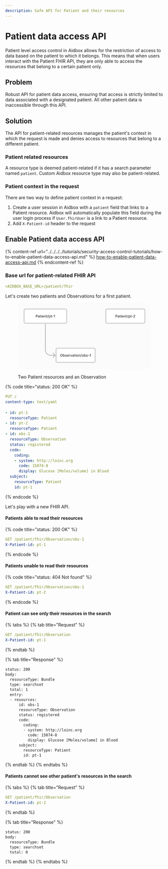 ```yaml
---
description: Safe API for Patient and their resources
---
```


# Patient data access API

Patient level access control in Aidbox allows for the restriction of access to data based on the patient to which it belongs. This means that when users interact with the Patient FHIR API, they are only able to access the resources that belong to a certain patient only.

## Problem

Robust API for patient data access, ensuring that access is strictly limited to data associated with a designated patient. All other patient data is inaccessible through this API.

## Solution

The API for patient-related resources manages the patient's context in which the request is made and denies access to resources that belong to a different patient.

### Patient related resources

A resource type is deemed patient-related if it has a search parameter named `patient`. Custom Aidbox resource type may also be patient-related.

### Patient context in the request

There are two way to define patient context in a request:

1. Create a user session in Aidbox with a `patient` field that links to a Patient resource. Aidbox will automatically populate this field during the user login process if `User.fhirUser` is a link to a Patient resource.
2. Add `X-Patient-id` header to the request

## Enable Patient data access API

{% content-ref url="../../../../tutorials/security-access-control-tutorials/how-to-enable-patient-data-access-api.md" %}
[how-to-enable-patient-data-access-api.md](../../../../tutorials/security-access-control-tutorials/how-to-enable-patient-data-access-api.md)
{% endcontent-ref %}

### Base url for patient-related FHIR API&#x20;

```yaml
<AIDBOX_BASE_URL>/patient/fhir
```

Let's create two patients and Observations for a first patient.

<figure><img src="../../../../../.gitbook/assets/7ea6a0f7-90bc-4a76-ba48-22d228fd2081.png" alt=""><figcaption><p>Two Patient resources and an Observation</p></figcaption></figure>

{% code title="status: 200 OK" %}
```yaml
PUT /
content-type: text/yaml

- id: pt-1
  resourceType: Patient
- id: pt-2
  resourceType: Patient
- id: obs-1
  resourceType: Observation
  status: registered
  code:
    coding:
    - system: http://loinc.org
      code: 15074-8
      display: Glucose [Moles/volume] in Blood
  subject:
    resourceType: Patient
    id: pt-1
```
{% endcode %}

Let's play with a new FHIR API.

#### Patients able to read their resources

{% code title="status: 200 OK" %}
```yaml
GET /patient/fhir/Observation/obs-1
X-Patient-id: pt-1
```
{% endcode %}

#### Patients unable to read their resources

{% code title="status: 404 Not found" %}
```yaml
GET /patient/fhir/Observation/obs-1
X-Patient-id: pt-2
```
{% endcode %}

#### Patient can see only their resources in the search

{% tabs %}
{% tab title="Request" %}
```yaml
GET /patient/fhir/Observation
X-Patient-id: pt-1
```
{% endtab %}

{% tab title="Response" %}
```
status: 200
body:
  resourceType: Bundle
  type: searchset
  total: 1
  entry:
  - resources:
      id: obs-1
      resourceType: Observation
      status: registered
      code:
        coding:
        - system: http://loinc.org
          code: 15074-8
          display: Glucose [Moles/volume] in Blood
      subject:
        resourceType: Patient
        id: pt-1
```
{% endtab %}
{% endtabs %}

#### Patients cannot see other patient's resources in the search

{% tabs %}
{% tab title="Request" %}
```yaml
GET /patient/fhir/Observation
X-Patient-id: pt-2
```


{% endtab %}

{% tab title="Response" %}
```
status: 200
body:
  resourceType: Bundle
  type: searchset
  total: 0
```
{% endtab %}
{% endtabs %}
